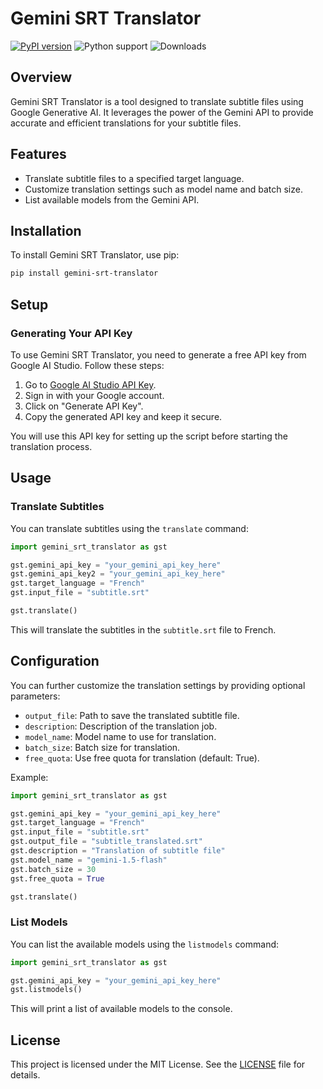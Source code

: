 # Gemini SRT Translator

[![PyPI version](https://img.shields.io/pypi/v/gemini-srt-translator)](https://pypi.org/project/gemini-srt-translator)
![Python support](https://img.shields.io/pypi/pyversions/gemini-srt-translator)
![Downloads](https://img.shields.io/pypi/dw/gemini-srt-translator)

## Overview

Gemini SRT Translator is a tool designed to translate subtitle files using Google Generative AI. It leverages the power of the Gemini API to provide accurate and efficient translations for your subtitle files.

## Features

- Translate subtitle files to a specified target language.
- Customize translation settings such as model name and batch size.
- List available models from the Gemini API.

## Installation

To install Gemini SRT Translator, use pip:

```sh
pip install gemini-srt-translator
```

## Setup

### Generating Your API Key

To use Gemini SRT Translator, you need to generate a free API key from Google AI Studio. Follow these steps:

1. Go to [Google AI Studio API Key](https://aistudio.google.com/apikey).
2. Sign in with your Google account.
3. Click on "Generate API Key".
4. Copy the generated API key and keep it secure.

You will use this API key for setting up the script before starting the translation process.

## Usage

### Translate Subtitles

You can translate subtitles using the `translate` command:

```python
import gemini_srt_translator as gst

gst.gemini_api_key = "your_gemini_api_key_here"
gst.gemini_api_key2 = "your_gemini_api_key_here"
gst.target_language = "French"
gst.input_file = "subtitle.srt"

gst.translate()
```

This will translate the subtitles in the `subtitle.srt` file to French.

## Configuration

You can further customize the translation settings by providing optional parameters:

- `output_file`: Path to save the translated subtitle file.
- `description`: Description of the translation job.
- `model_name`: Model name to use for translation.
- `batch_size`: Batch size for translation.
- `free_quota`: Use free quota for translation (default: True).

Example:

```python
import gemini_srt_translator as gst

gst.gemini_api_key = "your_gemini_api_key_here"
gst.target_language = "French"
gst.input_file = "subtitle.srt"
gst.output_file = "subtitle_translated.srt"
gst.description = "Translation of subtitle file"
gst.model_name = "gemini-1.5-flash"
gst.batch_size = 30
gst.free_quota = True

gst.translate()
```

### List Models

You can list the available models using the `listmodels` command:

```python
import gemini_srt_translator as gst

gst.gemini_api_key = "your_gemini_api_key_here"
gst.listmodels()
```

This will print a list of available models to the console.

## License

This project is licensed under the MIT License. See the [LICENSE](https://github.com/MaKTaiL/gemini-srt-translator?tab=MIT-1-ov-file) file for details.
